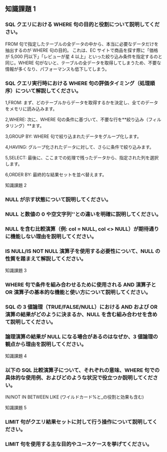 ## 知識課題 1

### SQL クエリにおける WHERE 句の目的と役割について説明してください。

FROM 句で指定したテーブルの全データの中から、本当に必要なデータだけを抽出するのが WHERE 句の目的。
これは、EC サイトで商品を探す際に「価格が 5,000 円以下」「レビューが星 4 以上」といった絞り込み条件を指定するのと同じ。WHERE 句がないと、テーブルの全データを取得してしまうため、不要な情報が多くなり、パフォーマンスも低下してしまう。

### SQL クエリ実行時における WHERE 句の評価タイミング（処理順序）について解説してください。

1,FROM: まず、どのテーブルからデータを取得するかを決定し、全てのデータをメモリに読み込みます。

2,WHERE: 次に、WHERE 句の条件に基づいて、不要な行を**絞り込み（フィルタリング）**ます。

3,GROUP BY: WHERE 句で絞り込まれたデータをグループ化します。

4,HAVING: グループ化されたデータに対して、さらに条件で絞り込みます。

5,SELECT: 最後に、ここまでの処理で残ったデータから、指定された列を選択します。

6,ORDER BY: 最終的な結果セットを並べ替えます。

知識課題 2

### NULL が示す状態について説明してください。

### NULL と数値の 0 や空文字列''との違いを明確に説明してください。

### NULL を含む比較演算（例: col = NULL, col <> NULL）が期待通りに機能しない理由を説明してください。

### IS NULL/IS NOT NULL 演算子を使用する必要性について、NULL の性質を踏まえて解説してください。

知識課題 3

### WHERE 句で条件を組み合わせるために使用される AND 演算子と OR 演算子の基本的な機能と使い方について説明してください。

### SQL の 3 値論理（TRUE/FALSE/NULL）における AND および OR 演算の結果がどのように決まるか、NULL を含む組み合わせを含めて説明してください。

### 論理演算の結果が NULL になる場合があるのはなぜか、3 値論理の観点から理由を説明してください。

知識課題 4

### 以下の SQL 比較演算子について、それぞれの意味、WHERE 句での具体的な使用例、およびどのような状況で役立つか説明してください。

IN/NOT IN
BETWEEN
LIKE (ワイルドカード%と\_の役割と効果も含む)

知識課題 5

### LIMIT 句がクエリ結果セットに対して行う操作について説明してください。

### LIMIT 句を使用する主な目的やユースケースを挙げてください。

